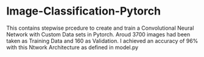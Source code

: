 # Image-Classification-Pytorch

This contains stepwise prcedure to create and train a Convolutional Neural Network with Custom Data sets in Pytorch.
Aroud 3700 images had been taken as Training Data and 160 as Validation. I achieved an accuracy of 96% with this Ntwork Architecture as defined in model.py

